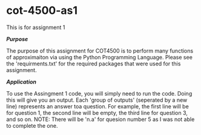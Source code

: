 # cot-4500-as1
This is for assignment 1 

___Purpose___

The purpose of this assignment for COT4500 is to perform many functions of approximaiton via using the Python Programming Language. Please see the 'requirments.txt' for the required packages that were used for this assignment. 

___Application___ 

To use the Assingment 1 code, you will simply need to run the code. Doing this will give you an output. Each 'group of outputs' (seperated by a new line) represents an answer toa question. For example, the first line will be for question 1, the second line will be empty, the third line for question 3, and so on. NOTE: There will be 'n.a' for quesion number 5 as I was not able to complete the one. 

